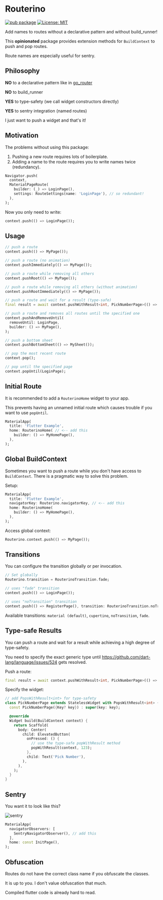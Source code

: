 # Routerino

[![pub package](https://img.shields.io/pub/v/routerino.svg)](https://pub.dev/packages/routerino)
[![License: MIT](https://img.shields.io/badge/License-MIT-yellow.svg)](https://opensource.org/licenses/MIT)

Add names to routes without a declarative pattern and without build_runner!

This **opinionated** package provides extension methods for `BuildContext` to push and pop routes.

Route names are especially useful for sentry.

## Philosophy

**NO** to a declarative pattern like in [go_router](https://pub.dev/packages/go_router)

**NO** to build_runner

**YES** to type-safety (we call widget constructors directly)

**YES** to sentry integration (named routes)

I just want to push a widget and that's it!

## Motivation

The problems without using this package:

1) Pushing a new route requires lots of boilerplate.
2) Adding a name to the route requires you to write names twice (redundancy).

```dart
Navigator.push(
  context,
  MaterialPageRoute(
    builder: (_) => LoginPage(),
    settings: RouteSettings(name: 'LoginPage'), // so redundant!
  ),
);
```

Now you only need to write:

```dart
context.push(() => LoginPage());
```

## Usage

```dart
// push a route
context.push(() => MyPage());

// push a route (no animation)
context.pushImmediately(() => MyPage());

// push a route while removing all others
context.pushRoot(() => MyPage());

// push a route while removing all others (without animation)
context.pushRootImmediately(() => MyPage());

// push a route and wait for a result (type-safe)
final result = await context.pushWithResult<int, PickNumberPage>(() => PickNumberPage());

// push a route and removes all routes until the specified one
context.pushAndRemoveUntil(
  removeUntil: LoginPage,
  builder: () => MyPage(),
);

// push a bottom sheet
context.pushBottomSheet(() => MySheet());

// pop the most recent route
context.pop();

// pop until the specified page
context.popUntil(LoginPage);
```

## Initial Route

It is recommended to add a `RouterinoHome` widget to your app.

This prevents having an unnamed initial route which causes trouble if you want to use `popUntil`.

```dart
MaterialApp(
  title: 'Flutter Example',
  home: RouterinoHome( // <-- add this
    builder: () => MyHomePage(),
  ),
);
```

## Global BuildContext

Sometimes you want to push a route while you don't have access to `BuildContext`. There is a pragmatic way to solve this problem.

Setup:
```dart
MaterialApp(
  title: 'Flutter Example',
  navigatorKey: Routerino.navigatorKey, // <-- add this
  home: RouterinoHome(
    builder: () => MyHomePage(),
  ),
);
```

Access global context:
```dart
Routerino.context.push(() => MyPage());
```

## Transitions

You can configure the transition globally or per invocation.

```dart
// Set globally
Routerino.transition = RouterinoTransition.fade;

// uses "fade" transition
context.push(() => LoginPage());

// uses "noTransition" transition
context.push(() => RegisterPage(), transition: RouterinoTransition.noTransition);
```

Available transitions: `material (default)`, `cupertino`, `noTransition`, `fade`.

## Type-safe Results

You can push a route and wait for a result while achieving a high degree of type-safety.

You need to specify the exact generic type until https://github.com/dart-lang/language/issues/524 gets resolved.

Push a route:

```dart
final result = await context.pushWithResult<int, PickNumberPage>(() => PickNumberPage());
```

Specify the widget:

```dart
// add PopsWithResult<int> for type-safety
class PickNumberPage extends StatelessWidget with PopsWithResult<int> {
  const PickNumberPage({Key? key}) : super(key: key);

  @override
  Widget build(BuildContext context) {
    return Scaffold(
      body: Center(
        child: ElevatedButton(
          onPressed: () {
            // use the type-safe popWithResult method
            popWithResult(context, 123);
          },
          child: Text('Pick Number'),
        ),
      ),
    );
  }
}
```

## Sentry

You want it to look like this?

![sentry](https://raw.githubusercontent.com/Tienisto/routerino/main/resources/sentry.png)

```dart
MaterialApp(
  navigatorObservers: [
    SentryNavigatorObserver(), // add this 
  ],
  home: const InitPage(),
);
```

## Obfuscation

Routes do not have the correct class name if you obfuscate the classes.

It is up to you. I don't value obfuscation that much.

Compiled flutter code is already hard to read.
